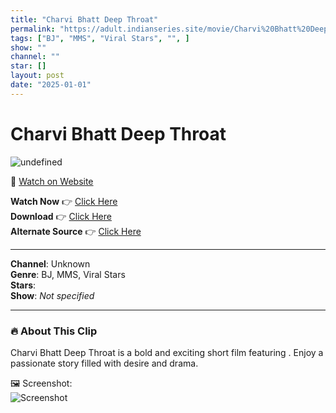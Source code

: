 ```yaml
---
title: "Charvi Bhatt Deep Throat"
permalink: "https://adult.indianseries.site/movie/Charvi%20Bhatt%20Deep%20Throat"
tags: ["BJ", "MMS", "Viral Stars", "", ]
show: ""
channel: ""
star: []
layout: post
date: "2025-01-01"
---
```


# Charvi Bhatt Deep Throat

![undefined](https://desisins.com/wp-content/uploads/2024/09/Charvi-Bhatt.jpg)

🔗 [Watch on Website](https://adult.indianseries.site/movie/Charvi%20Bhatt%20Deep%20Throat)

**Watch Now** 👉 [Click Here](https://adult.indianseries.site/movie/Charvi%20Bhatt%20Deep%20Throat)  
**Download** 👉 [Click Here](https://adult.indianseries.site/movie/Charvi%20Bhatt%20Deep%20Throat)  
**Alternate Source** 👉 [Click Here](https://adult.indianseries.site/movie/Charvi%20Bhatt%20Deep%20Throat)

---

**Channel**: Unknown  
**Genre**: BJ, MMS, Viral Stars  
**Stars**:   
**Show**: *Not specified*

---

### 🔥 About This Clip

Charvi Bhatt Deep Throat is a bold and exciting short film featuring . Enjoy a passionate story filled with desire and drama.
 
🖼️ Screenshot:  
![Screenshot](https://desisins.com/wp-content/uploads/2024/09/Charvi-Bhatt.jpg)
